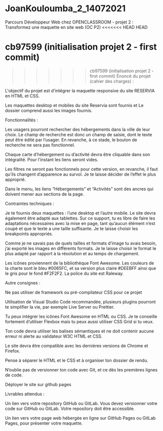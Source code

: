 # JoanKouloumba_2_14072021

Parcours Développeur Web chez OPENCLASSROOM - projet 2 : Transformez une maquette en site web (OC P2)
<<<<<<< HEAD
HEAD

cb97599 (initialisation projet 2 - first commit)
=======

>>>>>>> cb97599 (initialisation projet 2 - first commit)
Énoncé du projet (cahier des charges) :

L'objectif du projet est d'intégrer la maquette responsive du site RESERVIA en HTML et CSS.

Les maquettes desktop et mobiles du site Reservia sont fournis et Le dossier comprend aussi les images fournis.

Fonctionnalités :

Les usagers pourront rechercher des hébergements dans la ville de leur choix. Le champ de recherche est donc un champ de saisie, dont le texte peut être édité par l’usager. En revanche, à ce stade, le bouton de recherche ne sera pas fonctionnel.

Chaque carte d’hébergement ou d’activité devra être cliquable dans son intégralité. Pour l’instant les liens seront vides.

Les filtres ne seront pas fonctionnels pour cette version, en revanche, il faut qu’ils changent d’apparence au survol. Je te laisse décider de l’effet le plus approprié.

Dans le menu, les liens “Hébergements” et “Activités” sont des ancres qui doivent mener aux sections de la page.

Contraintes techniques :

Je te fournis deux maquettes : l’une desktop et l’autre mobile. Le site devra également être adapté aux tablettes. Sur ce support, tu es libre de faire les adaptations nécessaires avec la mise en page, tant qu’aucun élément n’est coupé et que le texte a une taille suffisante. Je te laisse choisir les breakpoints appropriés.

Comme je ne savais pas de quels tailles et formats d’image tu avais besoin, j’ai exporté les images en différents formats. Je te laisse choisir le format le plus adapté par rapport à la résolution et au temps de chargement.

Les icônes proviennent de la bibliothèque Font Awesome. Les couleurs de la charte sont le bleu #0065FC, et sa version plus claire #DEEBFF ainsi que le gris pour le fond #F2F2F2. La police du site est Raleway.

Autre consignes :

Ne pas utiliser de framework ou pré-compilateur CSS pour ce projet

Utilisation de Visual Studio Code recommandée, plusieurs plugins pourront te simplifier la vie, par exemple Live Server ou Prettier.

Tu peux intégrer les icônes Font Awesome en HTML ou CSS. Je te conseille fortement d’utiliser Flexbox mais tu peux aussi utiliser CSS Grid si tu veux.

Ton code devra utiliser les balises sémantiques et ne doit contenir aucune erreur ni alerte au validateur W3C HTML et CSS.

Le site devra être compatible avec les dernières versions de Chrome et Firefox.

Pense à séparer le HTML et le CSS et à organiser ton dossier de rendu.

N’oublie pas de versionner ton code avec Git, et ce dès les premières lignes de code.

Déployer le site sur github pages

Livrables attendus :

Un lien vers votre repository GitHub ou GitLab. Vous devez versionner votre code sur GitHub ou GitLab. Votre repository doit être accessible.

Un lien vers votre page web hébergée en ligne sur GitHub Pages ou GitLab Pages, pour présenter votre maquette.
